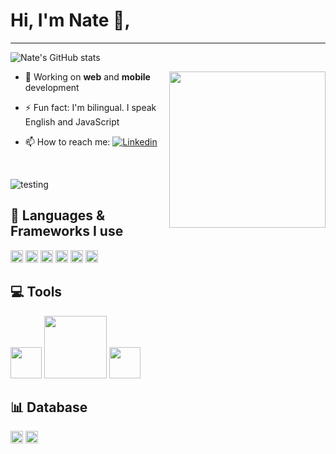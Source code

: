 # Hi, I'm Nate 👋,

<hr/>

![Nate's GitHub stats](https://github-readme-stats-sigma-five.vercel.app/api?username=mna1021&show_icons=true&theme=dark&hide=contribs)

<div>

<img src='https://media.giphy.com/media/5rT8xqVLpB6S6Ej89o/giphy.gif' widht='40%' align='right' height='250px'>

- 🔭 Working on **web** and **mobile** development

- ⚡ Fun fact: I'm bilingual. I speak English and JavaScript

- 📫 How to reach me: [![Linkedin](https://img.shields.io/badge/LinkedIn-0077B5?style=for-the-badge&logo=linkedin&logoColor=white)](https://www.linkedin.com/in/nathanaelahiagbedey/)

<br/>
</div>

![testing](https://github-readme-stats.vercel.app/api/top-langs/?username=mna1021&theme=blue-green&layout=compact&langs_count=3&custom_title=Top%20Languages&card_width=400)

## 🧠 Languages & Frameworks I use

<div >

<img height='20' src='https://img.shields.io/badge/React-20232A?style=for-the-badge&logo=react&logoColor=61DAFB' />

<img height='20' src='https://img.shields.io/badge/JavaScript-323330?style=for-the-badge&logo=javascript&logoColor=F7DF1E'/>

<img height='20' src='https://img.shields.io/badge/HTML5-E34F26?style=for-the-badge&logo=html5&logoColor=white'/>

<img height='20' src='https://img.shields.io/badge/CSS3-1572B6?style=for-the-badge&logo=css3&logoColor=white'/>

<img height='20' src='https://img.shields.io/badge/Java-ED8B00?style=for-the-badge&logo=java&logoColor=white'/>

<img height='20' src='https://img.shields.io/badge/React_Native-20232A?style=for-the-badge&logo=react&logoColor=61DAFB'/>

</div>

## 💻 Tools

<div>
<img width="50" src="https://i.giphy.com/media/IdyAQJVN2kVPNUrojM/200.webp" >
<img width="100" src="https://media.giphy.com/media/kH1DBkPNyZPOk0BxrM/giphy.gif" >
<img width="50" src="https://media.giphy.com/media/du3J3cXyzhj75IOgvA/giphy.gif" >
</div>

## 📊 Database

<div>
  <img height="20" src="https://img.shields.io/badge/SQLite-07405E?style=for-the-badge&logo=sqlite&logoColor=white">
<img height="20" src="https://img.shields.io/badge/MySQL-005C84?style=for-the-badge&logo=mysql&logoColor=white">
</div>
